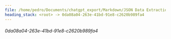 ```yaml
---
file: /home/pedro/Documents/chatgpt_export/Markdown/JSON Data Extraction_ jq.md
heading_stack: <root> -> 0da08a04-263e-41bd-91e8-c2620b989fa4
---
```

###### 0da08a04-263e-41bd-91e8-c2620b989fa4
